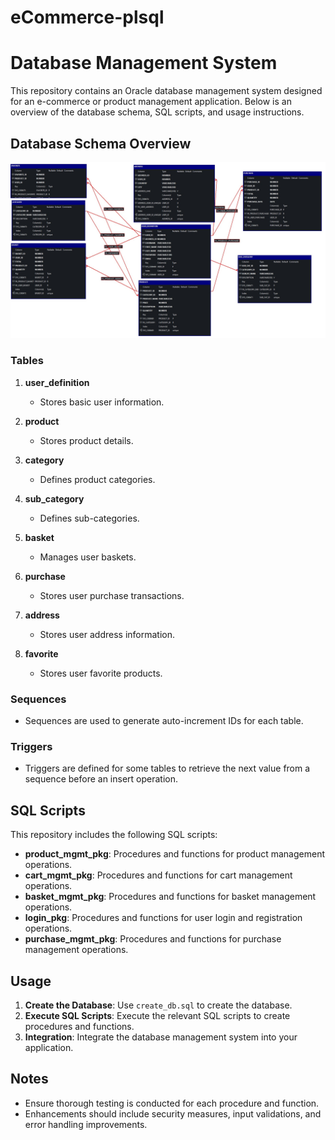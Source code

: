 # eCommerce-plsql
# Database Management System

This repository contains an Oracle database management system designed for an e-commerce or product management application. Below is an overview of the database schema, SQL scripts, and usage instructions.

## Database Schema Overview
![Database Schema](https://github.com/NrgsK/eCommerce-plsql/blob/main/er_diagram.jpg)

### Tables

1. **user_definition**
   - Stores basic user information.

2. **product**
   - Stores product details.

3. **category**
   - Defines product categories.

4. **sub_category**
   - Defines sub-categories.

5. **basket**
   - Manages user baskets.

6. **purchase**
   - Stores user purchase transactions.

7. **address**
   - Stores user address information.

8. **favorite**
   - Stores user favorite products.

### Sequences

- Sequences are used to generate auto-increment IDs for each table.

### Triggers

- Triggers are defined for some tables to retrieve the next value from a sequence before an insert operation.

## SQL Scripts

This repository includes the following SQL scripts:

- **product_mgmt_pkg**: Procedures and functions for product management operations.
- **cart_mgmt_pkg**: Procedures and functions for cart management operations.
- **basket_mgmt_pkg**: Procedures and functions for basket management operations.
- **login_pkg**: Procedures and functions for user login and registration operations.
- **purchase_mgmt_pkg**: Procedures and functions for purchase management operations.

## Usage

1. **Create the Database**: Use `create_db.sql` to create the database.
2. **Execute SQL Scripts**: Execute the relevant SQL scripts to create procedures and functions.
3. **Integration**: Integrate the database management system into your application.

## Notes

- Ensure thorough testing is conducted for each procedure and function.
- Enhancements should include security measures, input validations, and error handling improvements.



